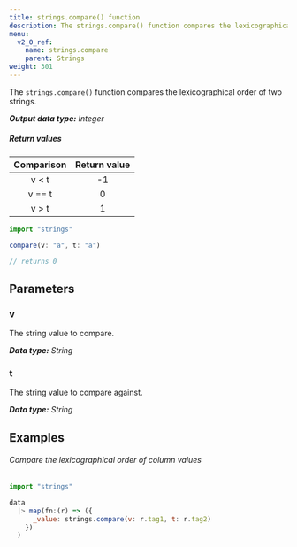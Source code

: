 ```yaml
---
title: strings.compare() function
description: The strings.compare() function compares the lexicographical order of two strings.
menu:
  v2_0_ref:
    name: strings.compare
    parent: Strings
weight: 301
---
```


The `strings.compare()` function compares the lexicographical order of two strings.

_**Output data type:** Integer_

##### Return values
| Comparison | Return value |
|:----------:|:------------:|
| v < t      | -1           |
| v == t     | 0            |
| v > t      | 1            |

```js
import "strings"

compare(v: "a", t: "a")

// returns 0
```

## Parameters

### v
The string value to compare.

_**Data type:** String_

### t
The string value to compare against.

_**Data type:** String_

## Examples

###### Compare the lexicographical order of column values
```js
import "strings"

data
  |> map(fn:(r) => ({
      _value: strings.compare(v: r.tag1, t: r.tag2)
    })
  )  
```
